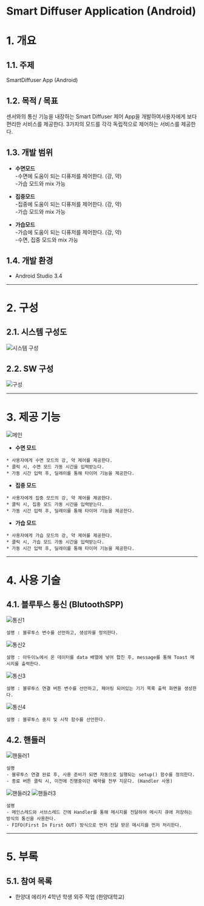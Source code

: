 Smart Diffuser Application (Android)
======================

# 1. 개요
## 1.1. 주제
SmartDiffuser App  (Android)

## 1.2. 목적 / 목표
센서와의 통신 기능을 내장하는 Smart Diffuser 제어 App을 개발하여사용자에게 보다 편리한 서비스를 제공한다.
3가지의 모드를 각각 독립적으로 제어하는 서비스를 제공한다.

## 1.3. 개발 범위
*  **수면모드**<br>
-수면에 도움이 되는 디퓨저를 제어한다. (강, 약)<br>
-가습 모드와 mix 가능

*  **집중모드**<br>
-집중에 도움이 되는 디퓨저를 제어한다. (강, 약)<br>
-가습 모드와 mix 가능

*  **가습모드**<br>
-가습에 도움이 되는 디퓨저를 제어한다. (강, 약)<br>
-수면, 집중 모드와 mix 가능

## 1.4. 개발 환경
* Android Studio 3.4

****
# 2. 구성
## 2.1. 시스템 구성도
![시스템 구성](https://github.com/Jeongwonseok/Portfolio_JWS/blob/master/image/smart/시스템구성.png)

## 2.2. SW 구성
![구성](https://github.com/Jeongwonseok/Portfolio_JWS/blob/master/image/smart/구성.png)

****
# 3. 제공 기능
![메인](https://github.com/Jeongwonseok/Portfolio_JWS/blob/master/image/smart/메인.png)
* **수면 모드**
```
* 사용자에게 수면 모드의 강, 약 제어를 제공한다.
* 클릭 시, 수면 모드 가동 시간을 입력받는다.
* 가동 시간 입력 후, 딜레이를 통해 타이머 기능을 제공한다.
```

* **집중 모드**
```
* 사용자에게 집중 모드의 강, 약 제어를 제공한다.
* 클릭 시, 집중 모드 가동 시간을 입력받는다.
* 가동 시간 입력 후, 딜레이를 통해 타이머 기능을 제공한다.
```

* **가습 모드**
```
* 사용자에게 가습 모드의 강, 약 제어를 제공한다.
* 클릭 시, 가습 모드 가동 시간을 입력받는다.
* 가동 시간 입력 후, 딜레이를 통해 타이머 기능을 제공한다.
```

****
# 4. 사용 기술
## 4.1. 블루투스 통신 (BlutoothSPP)
![통신1](https://github.com/Jeongwonseok/Portfolio_JWS/blob/master/image/smart/통신1.png)
```
설명 : 블루투스 변수를 선언하고, 생성자를 정의한다.
```
![통신2](https://github.com/Jeongwonseok/Portfolio_JWS/blob/master/image/smart/통신2.png)
```
설명 : 아두이노에서 온 데이터를 data 배열에 넣어 합친 후, message를 통해 Toast 메시지를 출력한다.
```
![통신3](https://github.com/Jeongwonseok/Portfolio_JWS/blob/master/image/smart/통신3.png)
```
설명 : 블루투스 연결 버튼 변수를 선언하고, 페어링 되어있는 기기 목록 출력 화면을 생성한다.
```
![통신4](https://github.com/Jeongwonseok/Portfolio_JWS/blob/master/image/smart/통신4.png)
```
설명 : 블루투스 중지 및 시작 함수를 선언한다.
```

## 4.2. 핸들러
![핸들러1](https://github.com/Jeongwonseok/Portfolio_JWS/blob/master/image/smart/핸들러1.png)
```
설명
- 블루투스 연결 완료 후, 사용 준비가 되면 자동으로 실행되는 setup() 함수를 정의한다.
- 종료 버튼 클릭 시, 이전에 진행중이던 예약를 전부 지운다. (Handler 사용)
```
![핸들러2](https://github.com/Jeongwonseok/Portfolio_JWS/blob/master/image/smart/핸들러2.png)
![핸들러3](https://github.com/Jeongwonseok/Portfolio_JWS/blob/master/image/smart/핸들러3.png)
```
설명
- 메인스레드와 서브스레드 간에 Handler를 통해 메시지를 전달하여 메시지 큐에 저장하는 방식의 통신을 사용한다.
- FIFO(First In First OUT) 방식으로 먼저 전달 받은 메시지를 먼저 처리한다.
```

****
# 5. 부록
## 5.1. 참여 목록
* 한양대 에리카 4학년 학생 외주 작업 (한양대학교)
